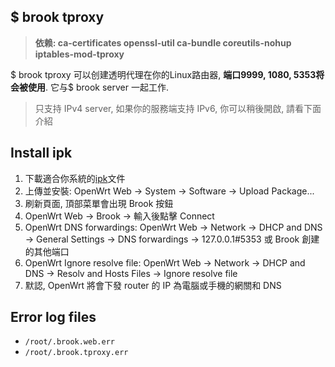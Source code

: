 ## \$ brook tproxy

> **依赖: ca-certificates openssl-util ca-bundle coreutils-nohup iptables-mod-tproxy**

$ brook tproxy 可以创建透明代理在你的Linux路由器, **端口9999, 1080, 5353将会被使用**. 它与$ brook server 一起工作.

> 只支持 IPv4 server, 如果你的服務端支持 IPv6, 你可以稍後開啟, 請看下面介紹

## Install ipk

1. 下載適合你系統的[ipk](https://github.com/txthinking/brook/releases)文件
2. 上傳並安裝: OpenWrt Web -> System -> Software -> Upload Package...
3. 刷新頁面, 頂部菜單會出現 Brook 按鈕
4. OpenWrt Web -> Brook -> 輸入後點擊 Connect
5. OpenWrt DNS forwardings: OpenWrt Web -> Network -> DHCP and DNS -> General Settings -> DNS forwardings -> 127.0.0.1#5353 或 Brook 創建的其他端口
6. OpenWrt Ignore resolve file: OpenWrt Web -> Network -> DHCP and DNS -> Resolv and Hosts Files -> Ignore resolve file
7. 默認, OpenWrt 將會下發 router 的 IP 為電腦或手機的網關和 DNS

## Error log files

* `/root/.brook.web.err`
* `/root/.brook.tproxy.err`
